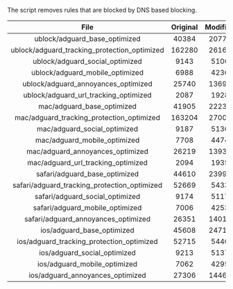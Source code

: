 The script removes rules that are blocked by DNS based blocking.


| File | Original | Modified |
|:----:|:-----:|:-----:|
| ublock/adguard_base_optimized | 40384 | 20774 |
| ublock/adguard_tracking_protection_optimized | 162280 | 26168 |
| ublock/adguard_social_optimized | 9143 | 5100 |
| ublock/adguard_mobile_optimized | 6988 | 4236 |
| ublock/adguard_annoyances_optimized | 25740 | 13697 |
| ublock/adguard_url_tracking_optimized | 2087 | 1928 |
| mac/adguard_base_optimized | 41905 | 22239 |
| mac/adguard_tracking_protection_optimized | 163204 | 27000 |
| mac/adguard_social_optimized | 9187 | 5136 |
| mac/adguard_mobile_optimized | 7708 | 4474 |
| mac/adguard_annoyances_optimized | 26219 | 13935 |
| mac/adguard_url_tracking_optimized | 2094 | 1935 |
| safari/adguard_base_optimized | 44610 | 23995 |
| safari/adguard_tracking_protection_optimized | 52669 | 5433 |
| safari/adguard_social_optimized | 9174 | 5117 |
| safari/adguard_mobile_optimized | 7006 | 4253 |
| safari/adguard_annoyances_optimized | 26351 | 14011 |
| ios/adguard_base_optimized | 45608 | 24718 |
| ios/adguard_tracking_protection_optimized | 52715 | 5440 |
| ios/adguard_social_optimized | 9213 | 5137 |
| ios/adguard_mobile_optimized | 7062 | 4295 |
| ios/adguard_annoyances_optimized | 27306 | 14468 |